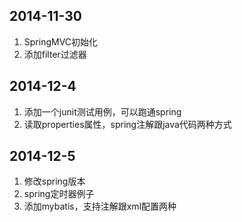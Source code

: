 ## 2014-11-30
1. SpringMVC初始化  
2. 添加filter过滤器  

## 2014-12-4
1. 添加一个junit测试用例，可以跑通spring  
2. 读取properties属性，spring注解跟java代码两种方式  

## 2014-12-5
1. 修改spring版本  
2. spring定时器例子  
3. 添加mybatis，支持注解跟xml配置两种